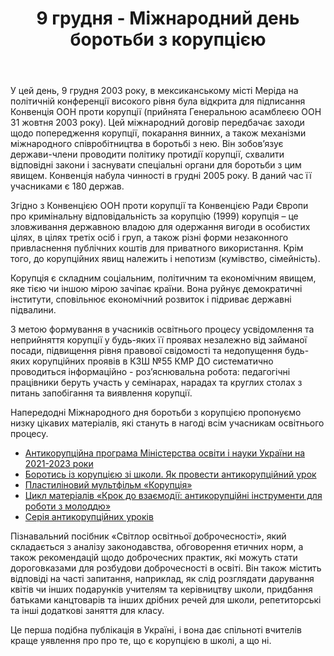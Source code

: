 ﻿---
title: 9 грудня - Міжнародний день боротьби з корупцією
---

У цей день, 9 грудня 2003 року, в мексиканському місті Меріда на політичній конференції високого рівня була відкрита для підписання Конвенція ООН проти корупції (прийнята Генеральною асамблеєю ООН 31 жовтня 2003 року). Цей міжнародний договір передбачає заходи щодо попередження корупції, покарання винних, а також механізми міжнародного співробітництва в боротьбі з нею. Він зобов’язує держави-члени проводити політику протидії корупції, схвалити відповідні закони і заснувати спеціальні органи для боротьби з цим явищем. Конвенція набула чинності в грудні 2005 року. В даний час її учасниками є 180 держав.

Згідно з Конвенцією ООН проти корупції та Конвенцією Ради Європи про кримінальну відповідальність за корупцію (1999) корупція – це зловживання державною владою для одержання вигоди в особистих цілях, в цілях третіх осіб і груп, а також різні форми незаконного привласнення публічних коштів для приватного використання. Крім того, до корупційних явищ належить і непотизм (кумівство, сімейність).

Корупція є складним соціальним, політичним та економічним явищем, яке тією чи іншою мірою зачіпає країни. Вона руйнує демократичні інститути, сповільнює економічний розвиток і підриває державні підвалини. 

З метою формування в учасників освітнього процесу усвідомлення та неприйняття корупції у будь-яких її проявах незалежно від займаної посади, підвищення рівня правової свідомості та недопущення будь-яких корупційних проявів в КЗШ №55 КМР ДО систематично проводиться інформаційно - роз’яснювальна робота: педагогічні працівники беруть участь у семінарах, нарадах та круглих столах з питань запобігання та виявлення корупції.

Напередодні Міжнародного дня боротьби з корупцією пропонуємо низку цікавих матеріалів, які стануть в нагоді всім учасникам освітнього процесу.

- [Антикорупційна програма Міністерства освіти і науки України на 2021-2023 роки](https://mon.gov.ua/storage/app/media/Borotba-z-koruptsiyeyu/2021/08/19/Antykor.prohr.%20MON.2021-2023.01.pdf)
- [Боротись із корупцією зі школи. Як провести антикорупційний урок](https://nus.org.ua/articles/borotys-iz-koruptsiyeyi-zi-shkoly-yak-provesty-antykoruptsijnyj-urok/)
- [Пластиліновий мультфільм «Корупція»](https://www.youtube.com/watch?v=XUogkKhDFB4)
- [Цикл матеріалів «Крок до взаємодії: антикорупційні інструменти для роботи з молоддю»](https://courses.prometheus.org.ua/courses/course-v1:VZAIEMODIIA+AC101+2021_T2/about)
- [Серія антикорупційних уроків](https://www.ed-era.com/anticorr/)

Пізнавальний посібник «Світлор освітньої доброчесності», який складається з аналізу законодавства, обговорення етичних норм, а також рекомендацій щодо доброчесних практик, які можуть стати дороговказами для розбудови доброчесності в освіті. Він також містить відповіді на часті запитання, наприклад, як слід розглядати дарування квітів чи інших подарунків учителям та керівництву школи, придбання батьками канцтоварів та інших дрібних речей для школи, репетиторські та інші додаткові заняття для класу.

Це перша подібна публікація  в Україні, і вона дає спільноті вчителів краще уявлення про про те, що є корупцією в школі, а що ні.

<pdf src="svitlofor.pdf"></pdf>